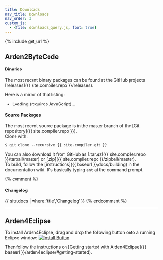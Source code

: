 ```yaml
---
title: Downloads
nav_title: Downloads
nav_order: 3
custom_js:
  - {file: downloads_query.js, foot: true}
---
```

{% include get_url %}

## Arden2ByteCode

#### Binaries

The most recent binary packages can be found at the GitHub projects [releases]({{ site.compiler.repo }}/releases).

Here is a mirror of that listing:

<ul class="list-group" id="downloads">
  <li class="list-group-item disabled">Loading (requires JavaScript)&hellip;</li>
</ul>

<script type="text/javascript">
$(function() {
	queryDownloads('{{site.compiler.api}}/releases/latest', '#downloads');
});
</script>


#### Source Packages

The most recent source package is in the master branch of the [Git repository]({{ site.compiler.repo }}).  
Clone with:

    $ git clone --recursive {{ site.compiler.git }}

You can also download it from GitHub as [.tar.gz]({{ site.compiler.repo }}/tarball/master) or [.zip]({{ site.compiler.repo }}/zipball/master).  
To build, follow the [instructions]({{ baseurl }}/docs/building) in the documentation wiki. It's basically typing `ant` at the command prompt.

{% comment %}
#### Changelog

{{ site.docs | where:'title','Changelog' }}
{% endcomment %}

***

## Arden4Eclipse
To install Arden4Eclipse, drag and drop the following button onto a running Eclipse window: [![Install Button](https://marketplace.eclipse.org/sites/all/themes/solstice/public/images/components/drag-drop/installbutton.png)](https://marketplace.eclipse.org/marketplace-client-intro?mpc_install=209263 "Drag and drop into a running Eclipse workspace to install Arden Syntax Tools")

Then follow the instructions on [Getting started with Arden4Eclipse]({{ baseurl }}/arden4eclipse/#getting-started).
